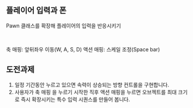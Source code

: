 ## 플레이어 입력과 폰
Pawn 클래스를 확장해 플레이어의 입력을 반응시키기

<br>

축 매핑: 앞뒤좌우 이동(W, A, S, D)
액션 매핑: 스케일 조정(Space bar)

## 도전과제
1. 일정 기간동안 누르고 있으면 속력이 상승되는 방향 컨트롤을 구현합니다.
2. 사용자가 축 매핑 을 누르기 시작한 직후 액션 매핑을 누르면 오브젝트를 최대 크기로 즉시 확장시키는 특수 입력 시퀀스를 만들어 봅니다.

